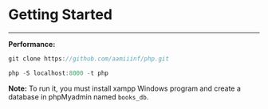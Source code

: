 # Getting Started
---
**Performance:**
```javascript
git clone https://github.com/aamiiinf/php.git
```
```javascript
php -S localhost:8000 -t php
```
**Note:**
To run it, you must install xampp Windows program and create a database in phpMyadmin named `books_db`.
